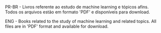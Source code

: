 PR-BR - Livros referente ao estudo de machine learning e tópicos afins. Todos os arquivos estão em formato 'PDF' e disponíveis para download.

ENG - Books related to the study of machine learning and related topics. All files are in 'PDF' format and available for download.
